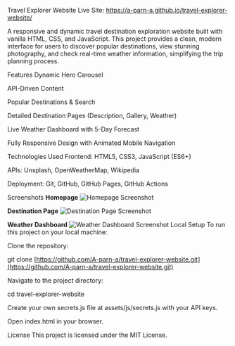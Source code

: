 Travel Explorer Website
Live Site: https://a-parn-a.github.io/travel-explorer-website/

A responsive and dynamic travel destination exploration website built with vanilla HTML, CSS, and JavaScript. This project provides a clean, modern interface for users to discover popular destinations, view stunning photography, and check real-time weather information, simplifying the trip planning process.

Features
Dynamic Hero Carousel

API-Driven Content

Popular Destinations & Search

Detailed Destination Pages (Description, Gallery, Weather)

Live Weather Dashboard with 5-Day Forecast

Fully Responsive Design with Animated Mobile Navigation

Technologies Used
Frontend: HTML5, CSS3, JavaScript (ES6+)

APIs: Unsplash, OpenWeatherMap, Wikipedia

Deployment: Git, GitHub, GitHub Pages, GitHub Actions

Screenshots
**Homepage**
![Homepage Screenshot](./assets/screenshots/homepage.png)

**Destination Page**
![Destination Page Screenshot](./assets/screenshots/destination-page.png)

**Weather Dashboard**
![Weather Dashboard Screenshot](./assets/screenshots/weather-dashboard.png)
Local Setup
To run this project on your local machine:

Clone the repository:

git clone [https://github.com/A-parn-a/travel-explorer-website.git](https://github.com/A-parn-a/travel-explorer-website.git)

Navigate to the project directory:

cd travel-explorer-website

Create your own secrets.js file at assets/js/secrets.js with your API keys.

Open index.html in your browser.

License
This project is licensed under the MIT License.